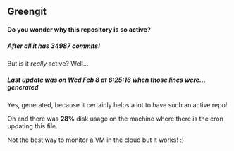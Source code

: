 ## Greengit

#### Do you wonder why this repository is so active?

##### After all it has 34987 commits!

But is it *really* active? Well...

##### Last update was on Wed Feb 8 at 6:25:16 when those lines were... generated

Yes, generated, because it certainly helps a lot to have such an active repo!

Oh and there was **28%** disk usage on the machine
where there is the cron updating this file.

Not the best way to monitor a VM in the cloud but it works! :)
